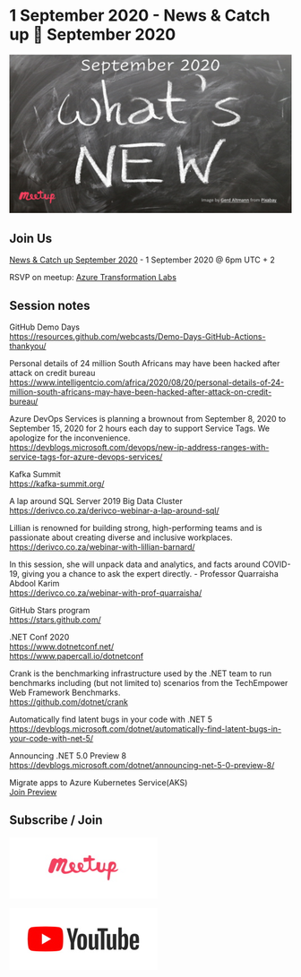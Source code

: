# 1 September 2020 - News & Catch up 📰 September 2020

[![](files/20200901/cover.jpg)](https://www.meetup.com/Azure-Transformation-Labs/events/272374902/)

## Join Us

[News & Catch up September 2020](https://www.meetup.com/Azure-Transformation-Labs/events/272374902/) - 1 September 2020 @ 6pm UTC + 2

RSVP on meetup: [Azure Transformation Labs](https://www.meetup.com/Azure-Transformation-Labs/)

## Session notes

GitHub Demo Days  
https://resources.github.com/webcasts/Demo-Days-GitHub-Actions-thankyou/

Personal details of 24 million South Africans may have been hacked after attack on credit bureau  
https://www.intelligentcio.com/africa/2020/08/20/personal-details-of-24-million-south-africans-may-have-been-hacked-after-attack-on-credit-bureau/

Azure DevOps Services is planning a brownout from September 8, 2020 to September 15, 2020 for 2 hours each day to support Service Tags. We apologize for the inconvenience.  
https://devblogs.microsoft.com/devops/new-ip-address-ranges-with-service-tags-for-azure-devops-services/

Kafka Summit  
https://kafka-summit.org/

A lap around SQL Server 2019 Big Data Cluster  
https://derivco.co.za/derivco-webinar-a-lap-around-sql/

Lillian is renowned for building strong, high-performing teams and is passionate about creating diverse and inclusive workplaces.  
https://derivco.co.za/webinar-with-lillian-barnard/

In this session, she will unpack data and analytics, and facts around COVID-19, giving you a chance to ask the expert directly. - Professor Quarraisha Abdool Karim  
https://derivco.co.za/webinar-with-prof-quarraisha/

GitHub Stars program  
https://stars.github.com/

.NET Conf 2020  
https://www.dotnetconf.net/  
https://www.papercall.io/dotnetconf

Crank is the benchmarking infrastructure used by the .NET team to run benchmarks including (but not limited to) scenarios from the TechEmpower Web Framework Benchmarks.  
https://github.com/dotnet/crank

Automatically find latent bugs in your code with .NET 5  
https://devblogs.microsoft.com/dotnet/automatically-find-latent-bugs-in-your-code-with-net-5/

Announcing .NET 5.0 Preview 8  
https://devblogs.microsoft.com/dotnet/announcing-net-5-0-preview-8/

Migrate apps to Azure Kubernetes Service(AKS)  
[Join Preview](https://forms.office.com/Pages/ResponsePage.aspx?id=v4j5cvGGr0GRqy180BHbR2movJJumhJAnlM3ikajletUMldCVTNBMzVCUUVNOEpNWktCUlBKSkdLMS4u)

## Subscribe / Join

[![Azure Transformation Labs](files/_common/meetup.jpg)](https://www.meetup.com/Azure-Transformation-Labs/)

[![South Africa Durban UG](files/_common/YouTube.jpg)](https://www.youtube.com/channel/UCLiY63qnSK5H619_uKSue4g)
